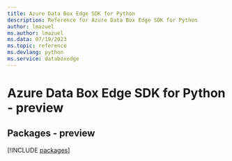 ```yaml
---
title: Azure Data Box Edge SDK for Python
description: Reference for Azure Data Box Edge SDK for Python
author: lmazuel
ms.author: lmazuel
ms.data: 07/19/2023
ms.topic: reference
ms.devlang: python
ms.service: databoxedge
---
```

# Azure Data Box Edge SDK for Python - preview
## Packages - preview
[!INCLUDE [packages](data-box-edge-index.md)]